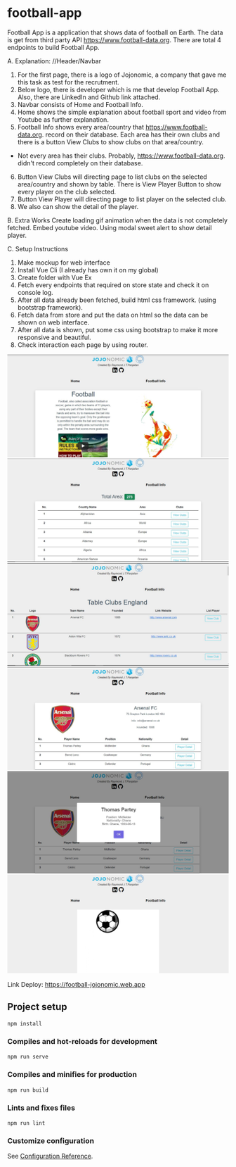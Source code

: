 # football-app

Football App is a application that shows data of football on Earth. The data is get from third party API https://www.football-data.org. There are total 4 endpoints to build Football App. 


A. Explanation:
//Header/Navbar
1. For the first page, there is a logo of Jojonomic, a company that gave me this task as test for the recrutment.
2. Below logo, there is developer which is me that develop Football App. Also, there are LinkedIn and Github link attached.
3. Navbar consists of Home and Football Info.
4. Home shows the simple explanation about football sport and video from Youtube as further explanation.
5. Football Info shows every area/country that https://www.football-data.org. record on their database. Each area has their own clubs and there is a button View Clubs to show clubs on that area/country.
* Not every area has their clubs. Probably, https://www.football-data.org. didn't record completely on their database.
6. Button View Clubs will directing page to list clubs on the selected area/country and shown by table. There is View Player Button to show every player on the club selected.
7. Button View Player will directing page to list player on the selected club. 
8. We also can show the detail of the player.


B. Extra Works
Create loading gif animation when the data is not completely fetched.
Embed youtube video.
Using modal sweet alert to show detail player.

C. Setup Instructions
1. Make mockup for web interface
2. Install Vue Cli (I already has own it on my global)
3. Create folder with Vue Ex
4. Fetch every endpoints that required on store state and check it on console log.
5. After all data already been fetched, build html css framework.
 (using bootstrap framework).
6. Fetch data from store and put the data on html so the data can be shown on web interface.
7. After all data is shown, put some css using bootstrap to make it more responsive and beautiful.
8. Check interaction each page by using router.


![Home](./src/assets/Football-App-Home.JPG)
![Football-Info](./src/assets/Football-App-Football-Info-Area.JPG)
![Clubs-Area](./src/assets/Football-App-Football-Table-Clubs-in-Area.JPG)
![Clubs-Detail](./src/assets/Football-App-Football-Detail-Club.JPG)
![Player-Detail](./src/assets/Football-App-Football-Detail-Player.JPG)
![Loading](./src/assets/Football-App-Football-Loading.JPG.png)


Link Deploy:
https://football-jojonomic.web.app


## Project setup
```
npm install
```

### Compiles and hot-reloads for development
```
npm run serve
```

### Compiles and minifies for production
```
npm run build
```

### Lints and fixes files
```
npm run lint
```

### Customize configuration
See [Configuration Reference](https://cli.vuejs.org/config/).
